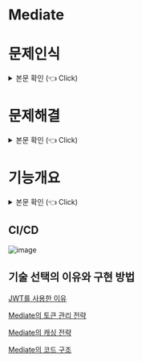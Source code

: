 # Mediate
# 문제인식
<details>
<summary>본문 확인 (👈 Click) </summary>
<div markdown="1">
  
## 기존 튜터링 플랫폼 서비스들의 문제점
  
  - 튜터가 클래스를 개설해 수강생들을 모집하지만, 튜터가 튜티를 선택할 수 있는 방법이 없어 접근성이 아쉬움
  - 지역 기반으로 모집하기 때문에 이동거리가 멀면 불편함
  - 튜터링 매칭 후에 관리를 해주는 기능이 미흡함
</div>
</details>

# 문제해결
<details>
<summary>본문 확인 (👈 Click) </summary>
<div markdown="1">
  
- 거리기반 튜터, 튜티 검색 시스템

- 진행도, 숙제, 채팅을 이용한 관리 시스템
</div>
</details>

# 기능개요
<details>
<summary>본문 확인 (👈 Click) </summary>
<div markdown="1">
  
## 내 주변의 튜터, 튜티들을 찾을 수 있는 기능
  
## 매칭된 튜터링을 관리할 수 있는 기능

## 튜터, 튜티에게 튜터링을 제안할 수 있는 기능

## 튜터링을 관리할 수 있는 기능
### 채팅 (구현 예정)
### 튜터링 진행도
### 숙제
## 커뮤니티 (구현 예정)
</div>
</details>


## CI/CD
![image](https://user-images.githubusercontent.com/25299428/155916629-b5f74932-3cfd-44ad-ace2-2347c7aaf000.png)

## 기술 선택의 이유와 구현 방법
[JWT를 사용한 이유](https://github.com/arsgsg1/Mediate/wiki/JWT%EB%A5%BC-%EC%99%9C-%EC%82%AC%EC%9A%A9%ED%96%88%EB%8A%94%EA%B0%80)

[Mediate의 토큰 관리 전략](https://github.com/arsgsg1/Mediate/wiki/Mediate%EC%9D%98-%ED%86%A0%ED%81%B0-%EA%B4%80%EB%A6%AC-%EC%A0%84%EB%9E%B5)

[Mediate의 캐싱 전략](https://github.com/arsgsg1/Mediate/wiki/Mediate%EC%9D%98-%EC%BA%90%EC%8B%B1-%EC%A0%84%EB%9E%B5)

[Mediate의 코드 구조](https://github.com/arsgsg1/Mediate/wiki/Mediate%EC%9D%98-%EC%BD%94%EB%93%9C-%EA%B5%AC%EC%A1%B0)
